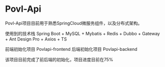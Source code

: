 # Povl-Api
Povl-Api项目目前用于熟悉SpringCloud微服务组件，以及分布式架构。

使用到的技术栈
Spring Boot + MySQL + Mybatis + Redis + Dubbo + Gateway + Ant Design Pro + Axios + TS  

前端初始化项目
Povlapi-frontend
后端初始化项目 
Povlapi-backend

该项目目前完成了前后端的初始化，项目进度目前在75%


